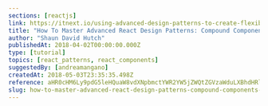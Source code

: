 ```yaml
---
sections: [reactjs]
link: https://itnext.io/using-advanced-design-patterns-to-create-flexible-and-reusable-react-components-part-1-dd495fa1823
title: "How To Master Advanced React Design Patterns: Compound Components"
author: "Shaun David Hutch"
publishedAt: 2018-04-02T00:00:00.000Z
type: [tutorial]
topics: [react_patterns, react_components]
suggestedBy: [andreamangano]
createdAt: 2018-05-03T23:35:35.498Z
reference: aHR0cHM6Ly9pdG5leHQuaW8vdXNpbmctYWR2YW5jZWQtZGVzaWduLXBhdHRlcm5zLXRvLWNyZWF0ZS1mbGV4aWJsZS1hbmQtcmV1c2FibGUtcmVhY3QtY29tcG9uZW50cy1wYXJ0LTEtZGQ0OTVmYTE4MjM
slug: how-to-master-advanced-react-design-patterns-compound-components-by-shaun-david-hutch
---
```

